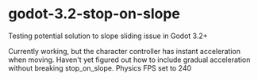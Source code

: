 # godot-3.2-stop-on-slope
Testing potential solution to slope sliding issue in Godot 3.2+ 

Currently working, but the character controller has instant acceleration when moving. Haven't yet figured out how to include gradual acceleration without breaking stop_on_slope. Physics FPS set to 240
